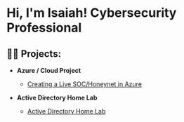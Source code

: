 <h1>Hi, I'm Isaiah! 
Cybersecurity Professional</h1>

<h2>👨‍💻 Projects:</h2>

- <b>Azure / Cloud Project </b>
  - [Creating a Live SOC/Honeynet in Azure](https://github.com/isaiahbrady/Cloud-SOC)
 
- <b>Active Directory Home Lab</b>
  - [Active Directory Home Lab](https://github.com/isaiahbrady/Active-Directory-Lab)
